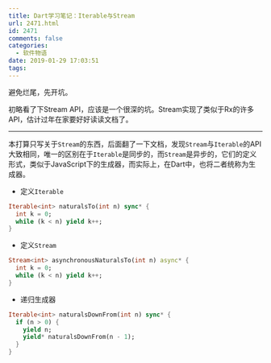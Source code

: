 ```yaml
---
title: Dart学习笔记：Iterable与Stream
url: 2471.html
id: 2471
comments: false
categories:
  - 软件物语
date: 2019-01-29 17:03:51
tags:
---
```


避免烂尾，先开坑。

初略看了下Stream API，应该是一个很深的坑。Stream实现了类似于Rx的许多API，估计过年在家要好好读读文档了。

---
本打算只写关于`Stream`的东西，后面翻了一下文档，发现`Stream`与`Iterable`的API大致相同，唯一的区别在于`Iterable`是同步的，而`Stream`是异步的，它们的定义形式，类似于JavaScript下的生成器，而实际上，在Dart中，也将二者统称为生成器。

- 定义`Iterable`
```dart
Iterable<int> naturalsTo(int n) sync* {
  int k = 0;
  while (k < n) yield k++;
}
```
- 定义`Stream`
```dart
Stream<int> asynchronousNaturalsTo(int n) async* {
  int k = 0;
  while (k < n) yield k++;
}
```
- 递归生成器
```dart
Iterable<int> naturalsDownFrom(int n) sync* {
  if (n > 0) {
    yield n;
    yield* naturalsDownFrom(n - 1);
  }
}
```
